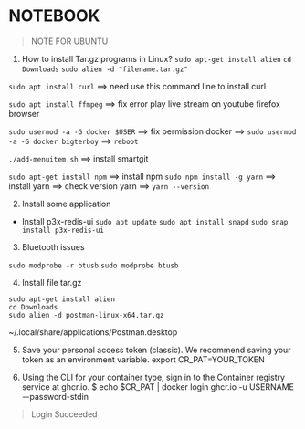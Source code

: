 # NOTEBOOK

> NOTE FOR UBUNTU

1.  How to install Tar.gz programs in Linux? 
`sudo apt-get install alien`
`cd Downloads`
`sudo alien -d "filename.tar.gz"`



`sudo apt install curl`   ==> need use this command line to install curl

`sudo apt install ffmpeg` ==> fix error play live stream on youtube firefox browser


`sudo usermod -a -G docker $USER`  ==> fix permission docker   ==> `sudo usermod -a -G docker bigterboy`
==> `reboot`



`./add-menuitem.sh` ==> install smartgit



`sudo apt-get install npm` ==> install npm
`sudo npm install -g yarn` ==> install yarn ==> check version yarn ==> `yarn --version`






2. Install some application

-   Install p3x-redis-ui
`sudo apt update`
`sudo apt install snapd`
`sudo snap install p3x-redis-ui`


3. Bluetooth issues

```sudo modprobe -r btusb```
```sudo modprobe btusb```


4. Install file tar.gz

```
sudo apt-get install alien
cd Downloads
sudo alien -d postman-linux-x64.tar.gz
```

~/.local/share/applications/Postman.desktop



5. Save your personal access token (classic). We recommend saving your token as an environment variable.
export CR_PAT=YOUR_TOKEN

6. Using the CLI for your container type, sign in to the Container registry service at ghcr.io.
$ echo $CR_PAT | docker login ghcr.io -u USERNAME --password-stdin
> Login Succeeded
